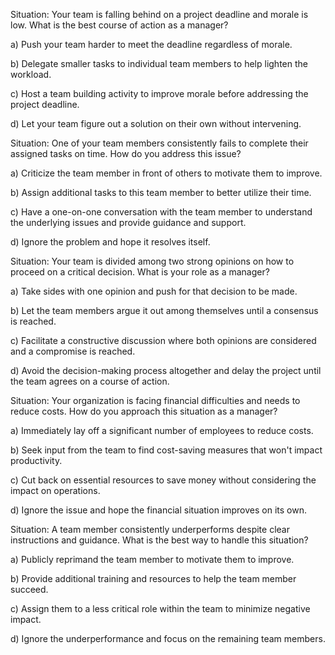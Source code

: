 Situation: Your team is falling behind on a project deadline and morale is low. What is the best course of action as a manager?

a) Push your team harder to meet the deadline regardless of morale.

b) Delegate smaller tasks to individual team members to help lighten the workload.

c) Host a team building activity to improve morale before addressing the project deadline.

d) Let your team figure out a solution on their own without intervening.


Situation: One of your team members consistently fails to complete their assigned tasks on time. How do you address this issue?

a) Criticize the team member in front of others to motivate them to improve.

b) Assign additional tasks to this team member to better utilize their time.

c) Have a one-on-one conversation with the team member to understand the underlying issues and provide guidance and support.

d) Ignore the problem and hope it resolves itself.


Situation: Your team is divided among two strong opinions on how to proceed on a critical decision. What is your role as a manager?

a) Take sides with one opinion and push for that decision to be made.

b) Let the team members argue it out among themselves until a consensus is reached.

c) Facilitate a constructive discussion where both opinions are considered and a compromise is reached.

d) Avoid the decision-making process altogether and delay the project until the team agrees on a course of action.

Situation: Your organization is facing financial difficulties and needs to reduce costs. How do you approach this situation as a manager?

a) Immediately lay off a significant number of employees to reduce costs.

b) Seek input from the team to find cost-saving measures that won't impact productivity.

c) Cut back on essential resources to save money without considering the impact on operations.

d) Ignore the issue and hope the financial situation improves on its own.

Situation: A team member consistently underperforms despite clear instructions and guidance. What is the best way to handle this situation?

a) Publicly reprimand the team member to motivate them to improve.

b) Provide additional training and resources to help the team member succeed.

c) Assign them to a less critical role within the team to minimize negative impact.

d) Ignore the underperformance and focus on the remaining team members.
